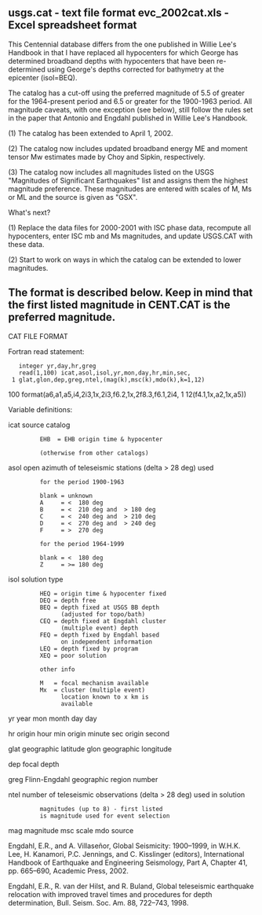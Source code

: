 usgs.cat - text file format
evc_2002cat.xls - Excel spreadsheet format
-------------------

This Centennial database differs from the one published in Willie 
Lee's Handbook in that I have replaced all hypocenters for which 
George has determined broadband depths with hypocenters that have
been re-determined using George's depths corrected for bathymetry 
at the epicenter (isol=BEQ).

The catalog has a cut-off using the preferred magnitude of
5.5 of greater for the 1964-present period and 6.5 or greater for the 
1900-1963 period. All magnitude caveats, with one exception (see below), 
still follow the rules set in the paper that Antonio and Engdahl published in 
Willie Lee's Handbook.

(1) The catalog has been extended to April 1, 2002.

(2) The catalog now includes updated broadband energy ME and moment 
    tensor Mw estimates made by Choy and Sipkin, respectively.

(3) The catalog now includes all magnitudes listed on the USGS 
    "Magnitudes of Significant Earthquakes" list and assigns them 
    the highest magnitude preference. These magnitudes are entered 
    with scales of M, Ms or ML and the source is given as "GSX".

What's next?

(1) Replace the data files for 2000-2001 with ISC phase data, 
    recompute all hypocenters, enter ISC mb and Ms magnitudes,
    and update USGS.CAT with these data.

(2) Start to work on ways in which the catalog can be extended 
    to lower magnitudes.

The format is described below. Keep in mind that the first 
listed magnitude in CENT.CAT is the preferred magnitude.
---------------------------


CAT FILE FORMAT

Fortran read statement:

       integer yr,day,hr,greg
       read(1,100) icat,asol,isol,yr,mon,day,hr,min,sec,
     1 glat,glon,dep,greg,ntel,(mag(k),msc(k),mdo(k),k=1,12)
  100  format(a6,a1,a5,i4,2i3,1x,2i3,f6.2,1x,2f8.3,f6.1,2i4,
     1 12(f4.1,1x,a2,1x,a5))

Variable definitions:

icat         source catalog

             EHB  = EHB origin time & hypocenter

             (otherwise from other catalogs)

asol         open azimuth of teleseismic
             stations (delta > 28 deg) used

             for the period 1900-1963

             blank = unknown
             A     = <  180 deg
             B     = <  210 deg and  > 180 deg
             C     = <  240 deg and  > 210 deg
             D     = <  270 deg and  > 240 deg
             F     = >  270 deg

             for the period 1964-1999

             blank = <  180 deg
             Z     = >= 180 deg

isol         solution type 

             HEQ = origin time & hypocenter fixed
             DEQ = depth free
             BEQ = depth fixed at USGS BB depth 
                   (adjusted for topo/bath)
             CEQ = depth fixed at Engdahl cluster 
                   (multiple event) depth
             FEQ = depth fixed by Engdahl based 
                   on independent information
             LEQ = depth fixed by program
             XEQ = poor solution

             other info

             M   = focal mechanism available
             Mx  = cluster (multiple event) 
                   location known to x km is
                   available

yr           year
mon          month
day          day

hr           origin hour
min          origin minute
sec          origin second

glat         geographic latitude
glon         geographic longitude

dep          focal depth

greg         Flinn-Engdahl geographic region number

ntel         number of teleseismic observations
             (delta > 28 deg) used in solution                  

             magnitudes (up to 8) - first listed
             is magnitude used for event selection

mag          magnitude
msc          scale
mdo          source

Engdahl, E.R., and A. Villaseñor, Global Seismicity: 1900–1999, in W.H.K. Lee, H. Kanamori, P.C. Jennings, and C. Kisslinger (editors), International Handbook of Earthquake and Engineering Seismology, Part A, Chapter 41, pp. 665–690, Academic Press, 2002.

Engdahl, E.R., R. van der Hilst, and R. Buland, Global teleseismic earthquake relocation with improved travel times and procedures for depth determination, Bull. Seism. Soc. Am. 88, 722–743, 1998.